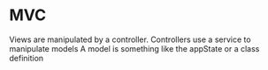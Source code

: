 # MVC

Views are manipulated by a controller.
Controllers use a service to manipulate models
A model is something like the appState or a class definition